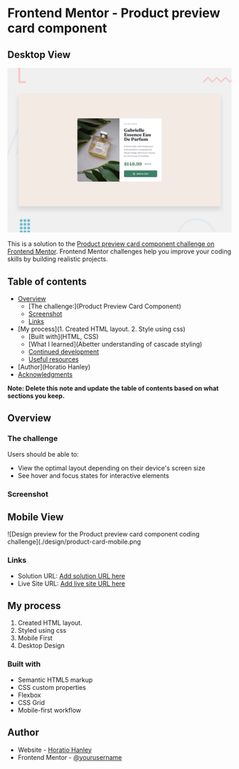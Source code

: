 # Frontend Mentor - Product preview card component

## Desktop View
![Design preview for the Product preview card component coding challenge](./design/desktop-preview.jpg)

This is a solution to the [Product preview card component challenge on Frontend Mentor](https://www.frontendmentor.io/challenges/product-preview-card-component-GO7UmttRfa). Frontend Mentor challenges help you improve your coding skills by building realistic projects. 

## Table of contents

- [Overview](#overview)
  - [The challenge:](Product Preview Card Component)
  - [Screenshot](#screenshot)
  - [Links](https://github.com/Ray-Xavier-2021/product-preview-card-component)
- [My process](1. Created HTML layout. 2. Style using css)
  - [Built with](HTML, CSS)
  - [What I learned](Abetter understanding of cascade styling)
  - [Continued development](#continued-development)
  - [Useful resources](#useful-resources)
- [Author](Horatio Hanley)
- [Acknowledgments](https://www.frontendmentor.io/)

**Note: Delete this note and update the table of contents based on what sections you keep.**

## Overview

### The challenge

Users should be able to:

- View the optimal layout depending on their device's screen size
- See hover and focus states for interactive elements

### Screenshot

## Mobile View
![Design preview for the Product preview card component coding challenge](./design/product-card-mobile.png
### Links

- Solution URL: [Add solution URL here](https://www.frontendmentor.io/solutions/mobile-first-and-media-queries-vq2gYWTmHJ)
- Live Site URL: [Add live site URL here](https://ray-xavier-2021.github.io/product-preview-card-component/)

## My process
  1. Created HTML layout. 
  2. Styled using css
  3. Mobile First
  4. Desktop Design

### Built with

- Semantic HTML5 markup
- CSS custom properties
- Flexbox
- CSS Grid
- Mobile-first workflow
## Author

- Website - [Horatio Hanley](https://www.your-site.com)
- Frontend Mentor - [@yourusername](https://www.frontendmentor.io/profile/Ray-Xavier-2021)

